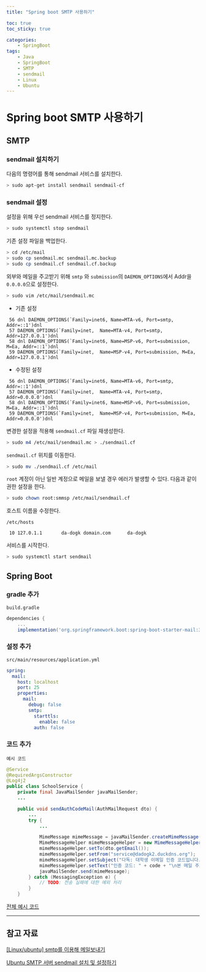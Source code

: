 ```yaml
---
title: "Spring boot SMTP 사용하기"

toc: true
toc_sticky: true

categories:
    - SpringBoot
tags:
    - Java
    - SpringBoot
    - SMTP
    - sendmail
    - Linux
    - Ubuntu
---
```


# Spring boot SMTP 사용하기

## SMTP

### sendmail 설치하기

다음의 명령어를 통해 sendmail 서비스를 설치한다.

```bash
> sudo apt-get install sendmail sendmail-cf
```

### sendmail 설정

설정을 위해 우선 sendmail 서비스를 정지한다.

```bash
> sudo systemctl stop sendmail
```

기존 설정 파일을 백업한다.

```bash
> cd /etc/mail
> sudo cp sendmail.mc sendmail.mc.backup
> sudo cp sendmail.cf sendmail.cf.backup
```

외부와 메일을 주고받기 위해 `smtp` 와 `submission`의 `DAEMON_OPTIONS`에서 Addr을 `0.0.0.0`으로 설정한다.

```bash
> sudo vim /etc/mail/sendmail.mc
```

- 기존 설정

```vim
 56 dnl DAEMON_OPTIONS(`Family=inet6, Name=MTA-v6, Port=smtp, Addr=::1')dnl
 57 DAEMON_OPTIONS(`Family=inet,  Name=MTA-v4, Port=smtp, Addr=127.0.0.1')dnl
 58 dnl DAEMON_OPTIONS(`Family=inet6, Name=MSP-v6, Port=submission, M=Ea, Addr=::1')dnl
 59 DAEMON_OPTIONS(`Family=inet,  Name=MSP-v4, Port=submission, M=Ea, Addr=127.0.0.1')dnl
```

- 수정된 설정

```vim
 56 dnl DAEMON_OPTIONS(`Family=inet6, Name=MTA-v6, Port=smtp, Addr=::1')dnl
 57 DAEMON_OPTIONS(`Family=inet,  Name=MTA-v4, Port=smtp, Addr=0.0.0.0')dnl
 58 dnl DAEMON_OPTIONS(`Family=inet6, Name=MSP-v6, Port=submission, M=Ea, Addr=::1')dnl
 59 DAEMON_OPTIONS(`Family=inet,  Name=MSP-v4, Port=submission, M=Ea, Addr=0.0.0.0')dnl
```

변경한 설정을 적용해 `sendmail.cf` 파일 재생성한다.
```bash
> sudo m4 /etc/mail/sendmail.mc > ./sendmail.cf
```

`sendmail.cf` 위치를 이동한다.

```bash
> sudo mv ./sendmail.cf /etc/mail
```

`root` 계정이 아닌 일반 계정으로 메일을 보낼 경우 에러가 발생할 수 있다. 다음과 같이 권한 설정을 한다.

```bash
> sudo chown root:smmsp /etc/mail/sendmail.cf
```

호스트 이름을 수정한다.

`/etc/hosts`
```vim
 10 127.0.1.1       da-dogk domain.com      da-dogk
```

서비스를 시작한다.

```bash
> sudo systemctl start sendmail
```

## Spring Boot

### gradle 추가

`build.gradle`
```gradle
dependencies {
    ...
	implementation('org.springframework.boot:spring-boot-starter-mail:3.1.2')
```

### 설정 추가
`src/main/resources/application.yml`
```yml
spring:
  mail:
    host: localhost
    port: 25
    properties:
      mail:
        debug: false
        smtp:
          starttls:
            enable: false
          auth: false
```

### 코드 추가

`예시 코드`
```java
@Service
@RequiredArgsConstructor
@Log4j2
public class SchoolService {
    private final JavaMailSender javaMailSender;
    ...

    public void sendAuthCodeMail(AuthMailRequest dto) {
        ...
        try {
            ...

            MimeMessage mimeMessage = javaMailSender.createMimeMessage();
            MimeMessageHelper mimeMessageHelper = new MimeMessageHelper(mimeMessage, false, "UTF-8");
            mimeMessageHelper.setTo(dto.getEmail());
            mimeMessageHelper.setFrom("service@dadogk2.duckdns.org");
            mimeMessageHelper.setSubject("다독: 대학생 이메일 인증 코드입니다.");
            mimeMessageHelper.setText("인증 코드: " + code + "\n본 메일 주소는 발송용입니다.");
            javaMailSender.send(mimeMessage);
        } catch (MessagingException e) {
            // TODO: 전송 실패에 대한 예외 처리
        }
    }
```

[전체 예시 코드](https://github.com/Potato-Y/da_dogk/blob/0c405fa4c400a8a20dbc66418b05add95e635986/backend/build.gradle)

---
## 참고 자료

[[Linux/ubuntu] smtp를 이용해 메일보내기](https://mandoo12.tistory.com/13)

[Ubuntu SMTP 서버 sendmail 설치 및 설정하기](https://blog.naver.com/bethbang1004/221845635884)